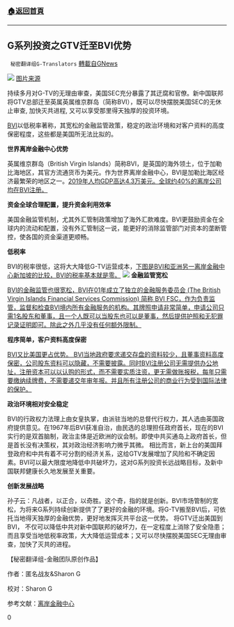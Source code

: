 ###  [:house:返回首頁](https://github.com/ourhimalayas/txt)
---

## G系列投资之GTV迁至BVI优势
` 秘密翻译组G-Translators` [轉載自GNews](https://gnews.org/zh-hans/954679/)

![]()![](https://www.gnews.org/wp-content/uploads/2021/03/Picture1-7.png)
[图片来源](https://www.epicyachtcharters.com/2017/10/valuable-information-shared-bvi/)

持续多月对G-TV的无理由审查，美国SEC充分暴露了其迂腐和官僚。新中国联邦将GTV总部迁至英属英属维京群岛（简称BVI），既可以尽快摆脱美国SEC的无休止审查, 加快灭共进程, 又可以享受那里得天独厚的投资环境。

[BVI](https://en.wikipedia.org/wiki/British_Virgin_Islands_Financial_Services_Commission)以低税率著称，其宽松的金融监管政策，稳定的政治环境和对客户资料的高度保密程度，这些都是美国所无法比拟的。

**世界离岸金融中心优势**

英属维京群岛（British Virgin Islands）简称BVI，是英国的海外领土，位于加勒比海地区，其官方流通货币为美元。作为世界离岸金融中心，BVI是加勒比海区经济最繁荣的地区之一。[2019年人均GDP高达4.3万美元。全球约40%的离岸公司均在BVI注册。](http://data.un.org/Data.aspx?q=British+Virgin+Islands&amp;d=SNAAMA&amp;f=grID%3A101%3BcurrID%3AUSD%3BpcFlag%3A1%3BcrID%3A92GDP)

**资金全球合理配置，提升资金利用效率**

美国金融监管机制，尤其外汇管制政策增加了海外汇款难度。BVI更鼓励资金在全球内的流动和配置，没有外汇管制这一说，能更好的消除监管部门对资本的垄断管控，使各国的资金渠道更顺畅。

**低税率**

BVI的税率很低，这将大大降低G-TV运营成本，[下图是BVI和亚洲另一离岸金融中心新加坡的比较，BVI的税率基本就是零。](https://www.guidemesingapore.com/why-singapore/british-virgin-islands-bvi/doing-business---singapore-vs-the-british-virgin-islands-bvi)
![]()![](https://www.gnews.org/wp-content/uploads/2021/03/image-55.png)
**金融监管宽松**

[BVI的金融监管也很宽松，BVI在01年成立了独立的金融服务委员会 (The British Virgin Islands Financial Services Commission) 简称 BVI FSC，作为负责监管，监督和检查BVI境内所有金融服务的机构。其牌照申请非常简单，申请公司只需1名股东和董事，且一个人既可以当股东也可以是董事，然后提供护照和无犯罪记录证明即可。除此之外几乎没有任何额外限制。](http://www.fxshellpro.com/cn/financial-services-licensing-solutions/bvi-fsc)

**程序简单，客户资料高度保密**

[BVI又比美国更占优势。 BVI当地政府要求递交存盘的资料较少，且董事资料高度保密，公司股东资料可以隐藏，不需要披露。同时BVI注册公司无需提供办公地址，注册资本可以以认购的形式，而不需要实质注资，更无需做账报税，每年只需要缴纳续牌费，不需要递交年审年报。并且所有注册公司的商业行为受到国际法律的保护。](https://en.wikipedia.org/wiki/British_Virgin_Islands_Financial_Services_Commission)

**政治环境相对安全稳定**

BVI的行政权力法理上由女皇执掌，由派驻当地的总督代行权力，其人选由英国政府提供意见。在1967年后BVI获准自治，由民选的总理担任政府首长，现在的BVI实行的是双首脑制，政治主体是近欧洲的议会制。即使中共买通岛上政府首长，但是首长没有决策权，其对政治经济影响力微乎其微。
相比而言，新上台的美国拜登政府和中共有着不可分割的经济关系，这给GTV发展增加了风险和不确定因素。BVI可以最大限度地降低中共破坏力，这对G系列投资长远战略目标，及新中国联邦健康长久地发展至关重要。

**创新发展战略**

孙子云：凡战者，以正合，以奇胜。这个奇，指的就是创新。BVI市场管制的宽松，为将来G系列持续创新提供了了更好的金融的环境。将G-TV搬至BVI后，可依托当地得天独厚的金融优势，更好地发挥灭共平台这一优势。
将GTV迁出美国到BVI， 不仅可以降低中共对新中国联邦的破坏力，在一定程度上消除了安全隐患；而且享受当地低税率政策，大大降低运营成本；又可以尽快摆脱美国SEC无理由审查，加快了灭共的进程。

【秘密翻译组-金融团队原创作品】

作者：匿名战友&Sharon G

校对：Sharon G

参考文献：[离岸金融中心](https://gnews.org/zh-hans/581206/)

0
